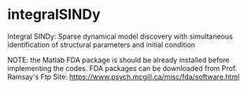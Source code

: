 # integralSINDy
Integral SINDy: Sparse dynamical model discovery with simultaneous identification of structural parameters and initial condition

NOTE: the Matlab FDA package is should be already installed before implementing the codes. FDA packages can be downloaded from Prof. Ramsay's Ftp Site: 
https://www.psych.mcgill.ca/misc/fda/software.html
